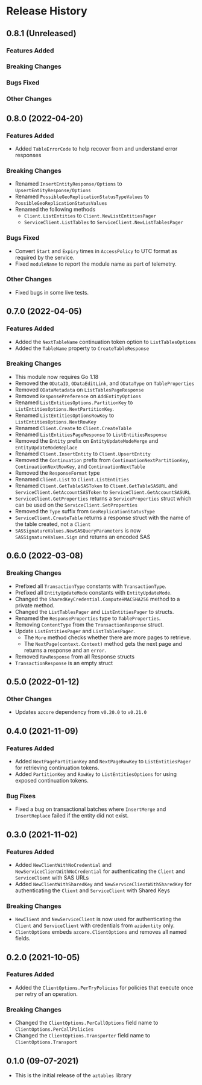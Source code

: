 # Release History

## 0.8.1 (Unreleased)

### Features Added

### Breaking Changes

### Bugs Fixed

### Other Changes

## 0.8.0 (2022-04-20)

### Features Added
* Added `TableErrorCode` to help recover from and understand error responses

### Breaking Changes
* Renamed `InsertEntityResponse/Options` to `UpsertEntityResponse/Options`
* Renamed `PossibleGeoReplicationStatusTypeValues` to `PossibleGeoReplicationStatusValues`
* Renamed the following methods
    * `Client.ListEntities` to `Client.NewListEntitiesPager`
    * `ServiceClient.ListTables` to `ServiceClient.NewListTablesPager`

### Bugs Fixed
* Convert `Start` and `Expiry` times in `AccessPolicy` to UTC format as required by the service.
* Fixed `moduleName` to report the module name as part of telemetry.

### Other Changes
* Fixed bugs in some live tests.

## 0.7.0 (2022-04-05)

### Features Added
* Added the `NextTableName` continuation token option to `ListTablesOptions`
* Added the `TableName` property to `CreateTableResponse`

### Breaking Changes
* This module now requires Go 1.18
* Removed the `ODataID`, `ODataEditLink`, and `ODataType` on `TableProperties`
* Removed `ODataMetadata` on `ListTablesPageResponse`
* Removed `ResponsePreference` on `AddEntityOptions`
* Renamed `ListEntitiesOptions.PartitionKey` to `ListEntitiesOptions.NextPartitionKey`.
* Renamed `ListEntitiesOptionsRowKey` to `ListEntitiesOptions.NextRowKey`
* Renamed `Client.Create` to `Client.CreateTable`
* Renamed `ListEntitiesPageResponse` to `ListEntitiesResponse`
* Removed the `Entity` prefix on `EntityUpdateModeMerge` and `EntityUpdateModeReplace`
* Renamed `Client.InsertEntity` to `Client.UpsertEntity`
* Removed the `Continuation` prefix from `ContinuationNextPartitionKey`, `ContinuationNextRowKey`, and `ContinuationNextTable`
* Removed the `ResponseFormat` type
* Renamed `Client.List` to `Client.ListEntities`
* Renamed `Client.GetTableSASToken` to `Client.GetTableSASURL` and `ServiceClient.GetAccountSASToken` to `ServiceClient.GetAccountSASURL`
* `ServiceClient.GetProperties` returns a `ServiceProperties` struct which can be used on the `ServiceClient.SetProperties`
* Removed the `Type` suffix from `GeoReplicationStatusType`
* `ServiceClient.CreateTable` returns a response struct with the name of the table created, not a `Client`
* `SASSignatureValues.NewSASQueryParameters` is now `SASSignatureValues.Sign` and returns an encoded SAS

## 0.6.0 (2022-03-08)

### Breaking Changes
* Prefixed all `TransactionType` constants with `TransactionType`.
* Prefixed all `EntityUpdateMode` constants with `EntityUpdateMode`.
* Changed the `SharedKeyCredential.ComputeHMACSHA256` method to a private method.
* Changed the `ListTablesPager` and `ListEntitiesPager` to structs.
* Renamed the `ResponseProperties` type to `TableProperties`.
* Removing `ContentType` from the `TransactionResponse` struct.
* Update `ListEntitiesPager` and `ListTablesPager`.
    * The `More` method checks whether there are more pages to retrieve.
    * The `NextPage(context.Context)` method gets the next page and returns a response and an `error`.
* Removed `RawResponse` from all Response structs
* `TransactionResponse` is an empty struct

## 0.5.0 (2022-01-12)

### Other Changes
* Updates `azcore` dependency from `v0.20.0` to `v0.21.0`

## 0.4.0 (2021-11-09)

### Features Added
* Added `NextPagePartitionKey` and `NextPageRowKey` to `ListEntitiesPager` for retrieving continuation tokens.
* Added `PartitionKey` and `RowKey` to `ListEntitiesOptions` for using exposed continuation tokens.

### Bug Fixes
* Fixed a bug on transactional batches where `InsertMerge` and `InsertReplace` failed if the entity did not exist.

## 0.3.0 (2021-11-02)

### Features Added
* Added `NewClientWithNoCredential` and `NewServiceClientWithNoCredential` for authenticating the `Client` and `ServiceClient` with SAS URLs
* Added `NewClientWithSharedKey` and `NewServiceClientWithSharedKey` for authenticating the `Client` and `ServiceClient` with Shared Keys

### Breaking Changes
* `NewClient` and `NewServiceClient` is now used for authenticating the `Client` and `ServiceClient` with credentials from `azidentity` only.
* `ClientOptions` embeds `azcore.ClientOptions` and removes all named fields.

## 0.2.0 (2021-10-05)

### Features Added
* Added the `ClientOptions.PerTryPolicies` for policies that execute once per retry of an operation.

### Breaking Changes
* Changed the `ClientOptions.PerCallOptions` field name to `ClientOptions.PerCallPolicies`
* Changed the `ClientOptions.Transporter` field name to `ClientOptions.Transport`

## 0.1.0 (09-07-2021)
* This is the initial release of the `aztables` library

